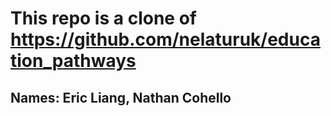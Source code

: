 # This repo is a clone of https://github.com/nelaturuk/education_pathways
## Names: Eric Liang, Nathan Cohello 
